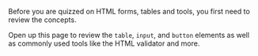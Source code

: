 Before you are quizzed on HTML forms, tables and tools, you first need to review the concepts.

Open up this page to review the `table`, `input`, and `button` elements as well as commonly used tools like the HTML validator and more.
